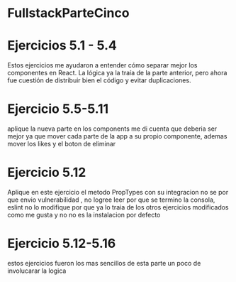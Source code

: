 
# FullstackParteCinco

# Ejercicios 5.1 - 5.4  
Estos ejercicios me ayudaron a entender cómo separar mejor los componentes en React. La lógica ya la traía de la parte anterior, pero ahora fue cuestión de distribuir bien el código y evitar duplicaciones. 

# Ejercicio 5.5-5.11 
aplique la nueva parte en los components me di cuenta que deberia ser mejor ya que mover cada parte de la app a su propio componente, ademas mover los likes y el boton de eliminar

# Ejercicio 5.12  
Aplique en este ejercicio el metodo PropTypes con su integracion no se por que envio vulnerabilidad , no logree leer por que se termino la consola, eslint no lo modifique por que ya lo traia de los otros ejercicios modificados como me gusta y no no es la instalacion por defecto 

# Ejercicio 5.12-5.16
estos ejercicios fueron los mas sencillos de esta parte un poco de involucarar la logica 

